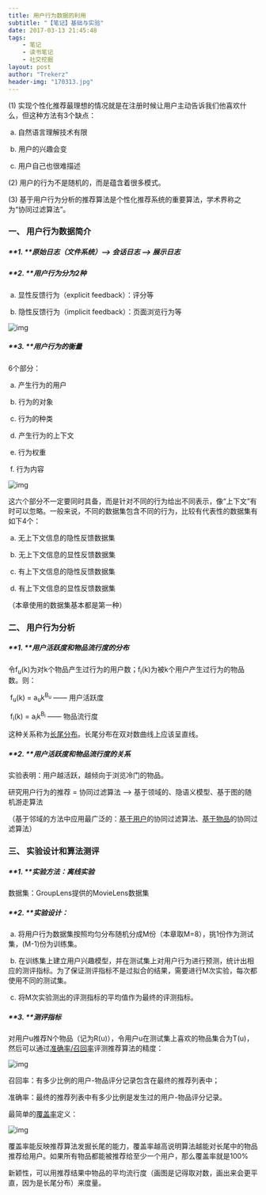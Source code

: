 ```yaml
---
title: 用户行为数据的利用
subtitle: "【笔记】基础与实验"
date: 2017-03-13 21:45:48
tags: 
	- 笔记
	- 读书笔记
	- 社交挖掘
layout: post
author: "Trekerz"
header-img: "170313.jpg"
---
```




(1)  实现个性化推荐最理想的情况就是在注册时候让用户主动告诉我们他喜欢什么，但这种方法有3个缺点：

​	a.    自然语言理解技术有限

​	b.    用户的兴趣会变

​	c.    用户自己也很难描述

(2)  用户的行为不是随机的，而是蕴含着很多模式。

(3)  基于用户行为分析的推荐算法是个性化推荐系统的重要算法，学术界称之为“协同过滤算法”。

### **一、   用户行为数据简介**

##### **1.    **原始日志（文件系统）--> 会话日志  -->  展示日志

##### **2.    **用户行为分为2种

​	a.    显性反馈行为（explicit feedback）：评分等

​	b.    隐性反馈行为（implicit feedback）：页面浏览行为等

![img](1.png)

##### **3.    **用户行为的衡量

6个部分：

​	a.    产生行为的用户

​	b.    行为的对象

​	c.    行为的种类

​	d.    产生行为的上下文

​	e.    行为权重

​	f.     行为内容

![img](2.png)

这六个部分不一定要同时具备，而是针对不同的行为给出不同表示，像“上下文”有时可以忽略。一般来说，不同的数据集包含不同的行为，比较有代表性的数据集有如下4个：

​	a.    无上下文信息的隐性反馈数据集

​	b.    无上下文信息的显性反馈数据集

​	c.    有上下文信息的隐性反馈数据集

​	d.    有上下文信息的显性反馈数据集

（本章使用的数据集基本都是第一种）

### **二、   用户行为分析**

##### **1.    **用户活跃度和物品流行度的分布

令f<sub>u</sub>(k)为对k个物品产生过行为的用户数；f<sub>i</sub>(k)为被k个用户产生过行为的物品数。则：

​	f<sub>u</sub>(k) = a<sub>u</sub>k<sup>B<sub>u</sub></sup>  ——  用户活跃度

​	f<sub>i</sub>(k) = a<sub>i</sub>k<sup>B<sub>i</sub></sup>  ——  物品流行度

这种关系称为<u>长尾分布</u>。长尾分布在双对数曲线上应该呈直线。

##### **2.    **用户活跃度和物品流行度的关系

实验表明：用户越活跃，越倾向于浏览冷门的物品。

 

研究用户行为的推荐 = 协同过滤算法 --> 基于领域的、隐语义模型、基于图的随机游走算法

（基于邻域的方法中应用最广泛的：<u>基于用户</u>的协同过滤算法、<u>基于物品</u>的协同过滤算法）

### **三、   实验设计和算法测评**

##### **1.    **实验方法：离线实验

数据集：GroupLens提供的MovieLens数据集

##### **2.    **实验设计：

​	a.    将用户行为数据集按照均匀分布随机分成M份（本章取M=8），挑1份作为测试集，(M-1)份为训练集。

​	b.    在训练集上建立用户兴趣模型，并在测试集上对用户行为进行预测，统计出相应的测评指标。为了保证测评指标不是过拟合的结果，需要进行M次实验，每次都使用不同的测试集。

​	c.    将M次实验测出的评测指标的平均值作为最终的评测指标。

##### **3.    **测评指标

对用户u推荐N个物品（记为R(u)），令用户u在测试集上喜欢的物品集合为T(u)，然后可以通过<u>准确率/召回率</u>评测推荐算法的精度：

![img](3.png)

召回率：有多少比例的用户-物品评分记录包含在最终的推荐列表中；

准确率：最终的推荐列表中有多少比例是发生过的用户-物品评分记录。

 

最简单的<u>覆盖率</u>定义：

![img](4.png)

覆盖率能反映推荐算法发掘长尾的能力，覆盖率越高说明算法越能对长尾中的物品推荐给用户。如果所有物品都能被推荐给至少一个用户，那么覆盖率就是100%

 

新颖性，可以用推荐结果中物品的平均流行度（画图是记得取对数，画出来会更平直，因为是长尾分布）来度量。

<br/>

<br/>